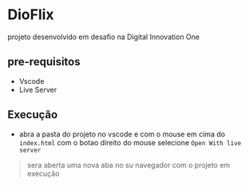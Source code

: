 # DioFlix
projeto desenvolvido em desafio na Digital Innovation One

## pre-requisitos
- Vscode
- Live Server

## Execução
- abra a pasta do projeto no vscode e com o mouse em cima do `index.html` com o botao direito do mouse selecione `Open With live server`

> sera aberta uma nova aba no su navegador com o projeto em execução
